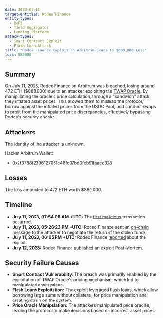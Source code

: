 ```yaml
---
date: 2023-07-11
target-entities: Rodeo Finance
entity-types:
  - DeFi
  - Yield Aggregator
  - Lending Platform
attack-types:
  - Smart Contract Exploit
  - Flash Loan Attack
title: "Rodeo Finance Exploit on Arbitrum Leads to $888,000 Loss"
loss: 880000
---
```


## Summary

On July 11, 2023, Rodeo Finance on Arbitrum was breached, losing around 472 ETH ($888,000) due to an attacker exploiting the [TWAP Oracle](https://www.halborn.com/blog/post/what-are-twap-oracles). By manipulating the oracle's price calculation,  through a "sandwich" attack, they inflated asset prices. This allowed them to mislead the protocol, borrow against the inflated prices from the USDC Pool, and conduct swaps to profit from the manipulated price discrepancies, effectively bypassing Rodeo's security checks.

## Attackers

The identity of the attacker is unknown.

Hacker Arbitrum Wallet:

- [0x2f3788f2396127061c46fc07bd0fcb91faace328](https://arbiscan.io/address/0x2f3788f2396127061c46fc07bd0fcb91faace328)

## Losses

The loss amounted to 472 ETH worth $880,000.

## Timeline

- **July 11, 2023, 07:54:08 AM +UTC:** The [first malicious](https://arbiscan.io/tx/0x98f1e234faac8b7f7ceaffe4e8e0581038678d95710b646db45ec3de47e6c3af) transaction occurred.
- **July 11, 2023, 05:26:23 PM +UTC:** Rodeo Finance sent an [on-chain message](https://etherscan.io/tx/0x3045cd1d7314400ba5eac173a1f7348cebe5bdc6145a212524a85df6d6fd59ed) to the attacker to negotiate the return of the stolen funds.
- **July 11, 2023, 06:05 PM +UTC:** Rodeo Finance [reported](https://twitter.com/Rodeo_Finance/status/1678782465421213697) about the exploit.
- **July 12, 2023:** Rodeo Finance [published](https://medium.com/@Rodeo_Finance/rodeo-post-mortem-overview-f35635c14101) an exploit Post-Mortem.

## Security Failure Causes

- **Smart Contract Vulnerability:** The breach was primarily enabled by the exploitation of TWAP Oracle's pricing mechanism, which led to manipulated asset prices.
- **Flash Loans Exploitation:** The exploit leveraged flash loans, which allow borrowing large sums without collateral, for price manipulation and creating strain on the system.
- **Price Oracle Manipulation:** The attackers manipulated price oracles, leading the protocol to make decisions based on incorrect asset prices.
